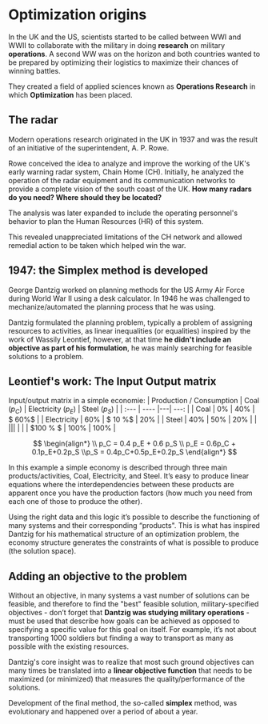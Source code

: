 # Optimization origins

In the UK and the US, scientists started to be called between WWI and WWII to collaborate with the military in doing **research** on military **operations**. A second WW was on the horizon and both countries wanted to be prepared by optimizing their logistics to maximize their chances of winning battles.

They created a field of applied sciences known as **Operations Research** in which **Optimization** has been placed.

## The radar

Modern operations research originated in the UK in 1937 and was the result of an initiative of the superintendent, A. P. Rowe.

Rowe conceived the idea to analyze and improve the working of the UK's early warning radar system, Chain Home (CH). Initially, he analyzed the operation of the radar equipment and
its communication networks to provide a complete vision of the south coast of the UK. **How many radars do you need? Where should they be located?**

The analysis was later expanded to include the operating personnel's behavior to plan the Human Resources (HR) of this system.

This revealed unappreciated limitations of the CH network and allowed remedial action to be taken which helped win the war.

## 1947: the Simplex method is developed

George Dantzig worked on planning methods for the US Army Air Force during World War II using a desk calculator. In 1946 he was challenged to mechanize/automated the planning process that he was using.

Dantzig formulated the planning problem, typically a problem of assigning resources to activities, as linear inequalities (or equalities) inspired by the work of Wassily Leontief, however, at that time **he didn't include an objective as part of his formulation**, he was mainly searching for feasible solutions to a problem.

## Leontief's work: The Input Output matrix

Input/output matrix in a simple economie:
| Production / Consumption | Coal ($p_C$) | Electricity ($p_E)$ | Steel $(p_S)$ |
| :--- | ---- |---| ---: |
| Coal    | $0 \%$ | $40 \%$ | $ 60\%$ |
| Electricity | $60 \%$   | $ 10 \%$ | $20 \%$ |
| Steel  | $40 \%$   | $50 \%$ | $20 \%$ |
|  ||| |
| | $100 \% $   | $100 \%$ | $100 \%$ |

$$
\begin{align*}
\\ p_C = 0.4 p_E + 0.6 p_S
\\ p_E = 0.6p_C + 0.1p_E+0.2p_S
\\p_S = 0.4p_C+0.5p_E+0.2p_S
\end{align*}
$$


In this example a simple economy is described through three main products/activities, Coal, Electricity, and Steel. It’s easy to produce linear equations where the interdependencies between these products are apparent once you have the production factors (how much you need from each one of those to produce the other).

Using the right data and this logic it’s possible to describe the functioning of many systems and their corresponding “products". This is what has inspired Dantzig for his mathematical structure of an optimization problem, the economy structure generates the constraints of what is possible to produce (the solution space).

## Adding an objective to the problem

Without an objective, in many systems a vast number of solutions can be feasible, and therefore to find the "best" feasible solution, military-specified objectives - don’t forget that **Dantzig was studying military operations** - must be used that describe how goals can be achieved as opposed to specifying a specific value for this goal on itself. For example, it’s not about transporting 1000 soldiers but finding a way to transport as many as possible with the existing resources.

Dantzig's core insight was to realize that most such ground objectives can many times be translated into a **linear objective function** that needs to be maximized (or minimized) that measures the quality/performance of the solutions.

Development of the final method, the so-called **simplex** method, was evolutionary and happened over a period of about a year.
